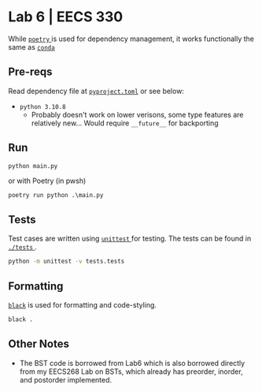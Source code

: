 # Lab 6 | EECS 330

While [ `poetry` ](https://python-poetry.org/) is used for dependency management, it works functionally the same as [ `conda` ](https://docs.conda.io/en/latest/)

## Pre-reqs

Read dependency file at [`pyproject.toml`](pyproject.toml) or see below:

* `python 3.10.8`
  * Probably doesn't work on lower verisons, some type features are relatively new... Would require `__future__` for backporting

## Run

```sh
python main.py
```

or with Poetry (in pwsh)
```pwsh
poetry run python .\main.py
```

## Tests

Test cases are written using [ `unittest` ](https://docs.python.org/3/library/unittest.html) for testing. The tests can be found in [ `./tests` ](tests).

```sh
python -m unittest -v tests.tests
```

## Formatting
[`black`](https://github.com/psf/black) is used for formatting and code-styling.

```sh
black .
```

## Other Notes
* The BST code is borrowed from Lab6 which is also borrowed directly from my EECS268 Lab on BSTs, which already has preorder, inorder, and postorder implemented.

